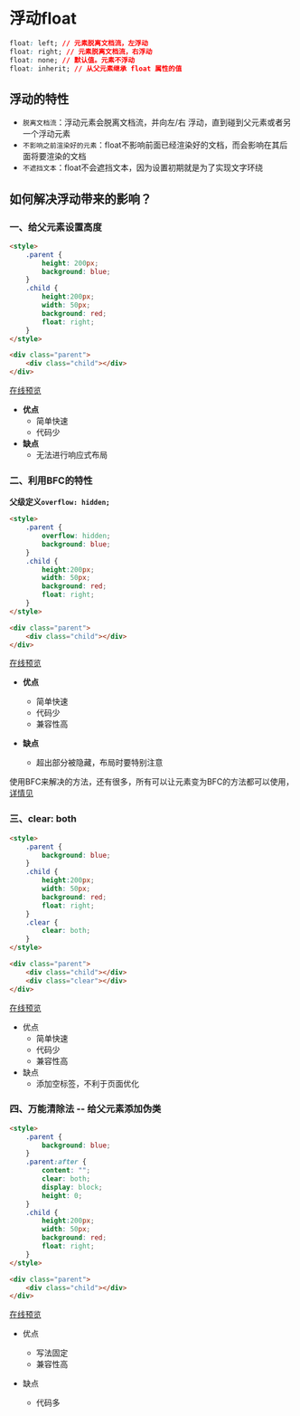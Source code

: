 # 浮动float
```CSS
float: left; // 元素脱离文档流，左浮动
float: right; // 元素脱离文档流，右浮动
float: none; // 默认值。元素不浮动
float: inherit; // 从父元素继承 float 属性的值
```

## 浮动的特性
+ `脱离文档流`：浮动元素会脱离文档流，并向左/右 浮动，直到碰到父元素或者另一个浮动元素
+ `不影响之前渲染好的元素`：float不影响前面已经渲染好的文档，而会影响在其后面将要渲染的文档
+ `不遮挡文本`：float不会遮挡文本，因为设置初期就是为了实现文字环绕


## 如何解决浮动带来的影响？

### 一、给父元素设置高度
```HTML
<style>
    .parent {
        height: 200px;
        background: blue;
    }
    .child {
        height:200px;
        width: 50px;
        background: red;
        float: right;
    }
</style>

<div class="parent">
    <div class="child"></div>
</div>
```
[在线预览](https://codepen.io/ptcp3/pen/MWQeoeE)
+ **优点**
    + 简单快速
    + 代码少
+ **缺点**
    + 无法进行响应式布局

### 二、利用BFC的特性
**父级定义`overflow: hidden;`**
```HTML
<style>
    .parent {
        overflow: hidden;
        background: blue;
    }
    .child {
        height:200px;
        width: 50px;
        background: red;
        float: right;
    }
</style>

<div class="parent">
    <div class="child"></div>
</div>
```
[在线预览](https://codepen.io/ptcp3/pen/vYdKZXq)
+ **优点**
    + 简单快速
    + 代码少
    + 兼容性高

+ **缺点**
    + 超出部分被隐藏，布局时要特别注意

使用BFC来解决的方法，还有很多，所有可以让元素变为BFC的方法都可以使用，[详情见](./01BFC%E5%92%8CIFC.md)

### 三、clear: both
```HTML
<style>
    .parent {
        background: blue;
    }
    .child {
        height:200px;
        width: 50px;
        background: red;
        float: right;
    }
    .clear {
        clear: both;
    }
</style>

<div class="parent">
    <div class="child"></div>
    <div class="clear"></div>
</div>
```
[在线预览](https://codepen.io/ptcp3/pen/ExQyXWp)
+ 优点
    + 简单快速
    + 代码少
    + 兼容性高
+ 缺点
    + 添加空标签，不利于页面优化


### 四、万能清除法 -- 给父元素添加伪类
```HTML
<style>
    .parent {
        background: blue;
    }
    .parent:after {
        content: "";
        clear: both;
        display: block;
        height: 0;
    }
    .child {
        height:200px;
        width: 50px;
        background: red;
        float: right;
    }
</style>

<div class="parent">
    <div class="child"></div>
</div>
```
[在线预览](https://codepen.io/ptcp3/pen/gOvMRRa)
+ 优点
    + 写法固定
    + 兼容性高

+ 缺点
    + 代码多


